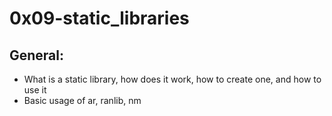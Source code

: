 # 0x09-static_libraries

## General:
- What is a static library, how does it work, how to create one, and how to use it
- Basic usage of ar, ranlib, nm
